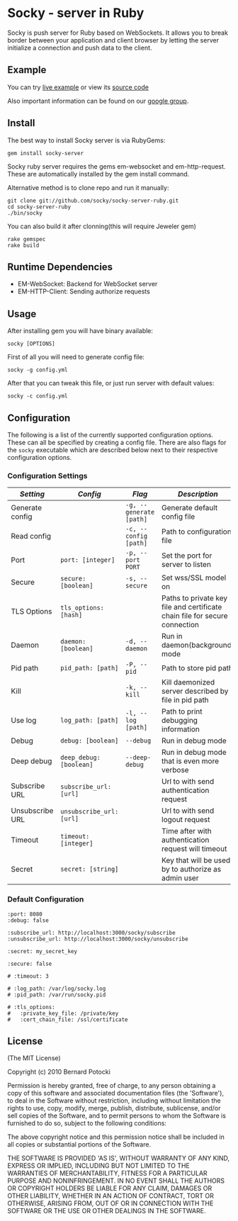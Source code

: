 Socky - server in Ruby
===========

Socky is push server for Ruby based on WebSockets. It allows you to break border between your application and client browser by letting the server initialize a connection and push data to the client.

## Example

You can try [live example](http://sockydemo.imanel.org) or view its [source code](http://github.com/socky/socky-example)

Also important information can be found on our [google group](http://groups.google.com/group/socky-users).

## Install

The best way to install Socky server is via RubyGems:

    gem install socky-server

Socky ruby server requires the gems em-websocket and em-http-request. These are automatically installed by the gem install command.

Alternative method is to clone repo and run it manually:

    git clone git://github.com/socky/socky-server-ruby.git
    cd socky-server-ruby
    ./bin/socky

You can also build it after clonning(this will require Jeweler gem)

    rake gemspec
    rake build

## Runtime Dependencies

- EM-WebSocket: Backend for WebSocket server
- EM-HTTP-Client: Sending authorize requests

## Usage

After installing gem you will have binary available:

    socky [OPTIONS]

First of all you will need to generate config file:

    socky -g config.yml

After that you can tweak this file, or just run server with default values:

    socky -c config.yml

## Configuration

The following is a list of the currently supported configuration options. These can all be specified by creating a config file. There are also flags for the `socky` executable which are described below next to their respective configuration options.

### Configuration Settings

| *Setting*       | *Config*                 | *Flag*                  | *Description* |
| --------------- | ------------------------ | ----------------------- | ------------- |
| Generate config |                          | `-g, --generate [path]` | Generate default config file
| Read config     |                          | `-c, --config [path]`   | Path to configuration file
| Port            | `port: [integer]`        | `-p, --port PORT`       | Set the port for server to listen
| Secure          | `secure: [boolean]`      | `-s, --secure`          | Set wss/SSL model on
| TLS Options     | `tls_options: [hash]`    |                         | Paths to private key file and certificate chain file for secure connection
| Daemon          | `daemon: [boolean]`      | `-d, --daemon`          | Run in daemon(background) mode
| Pid path        | `pid_path: [path]`       | `-P, --pid`             | Path to store pid path
| Kill            |                          | `-k, --kill`            | Kill daemonized server described by file in pid path
| Use log         | `log_path: [path]`       | `-l, --log [path]`      | Path to print debugging information
| Debug           | `debug: [boolean]`       | `--debug`               | Run in debug mode
| Deep debug      | `deep_debug: [boolean]`  | `--deep-debug`          | Run in debug mode that is even more verbose
| Subscribe URL   | `subscribe_url: [url]`   |                         | Url to with send authentication request
| Unsubscribe URL | `unsubscribe_url: [url]` |                         | Url to with send logout request
| Timeout         | `timeout: [integer]`     |                         | Time after with authentication request will timeout
| Secret          | `secret: [string]`       |                         | Key that will be used by to authorize as admin user

### Default Configuration

    :port: 8080
    :debug: false

    :subscribe_url: http://localhost:3000/socky/subscribe
    :unsubscribe_url: http://localhost:3000/socky/unsubscribe

    :secret: my_secret_key

    :secure: false

    # :timeout: 3

    # :log_path: /var/log/socky.log
    # :pid_path: /var/run/socky.pid

    # :tls_options:
    #   :private_key_file: /private/key
    #   :cert_chain_file: /ssl/certificate

## License

(The MIT License)

Copyright (c) 2010 Bernard Potocki

Permission is hereby granted, free of charge, to any person obtaining a copy of this software and associated documentation files (the 'Software'), to deal in the Software without restriction, including without limitation the rights to use, copy, modify, merge, publish, distribute, sublicense, and/or sell copies of the Software, and to permit persons to whom the Software is furnished to do so, subject to the following conditions:

The above copyright notice and this permission notice shall be included in all copies or substantial portions of the Software.

THE SOFTWARE IS PROVIDED 'AS IS', WITHOUT WARRANTY OF ANY KIND, EXPRESS OR IMPLIED, INCLUDING BUT NOT LIMITED TO THE WARRANTIES OF MERCHANTABILITY, FITNESS FOR A PARTICULAR PURPOSE AND NONINFRINGEMENT.  IN NO EVENT SHALL THE AUTHORS OR COPYRIGHT HOLDERS BE LIABLE FOR ANY CLAIM, DAMAGES OR OTHER LIABILITY, WHETHER IN AN ACTION OF CONTRACT, TORT OR OTHERWISE, ARISING FROM, OUT OF OR IN CONNECTION WITH THE SOFTWARE OR THE USE OR OTHER DEALINGS IN THE SOFTWARE.